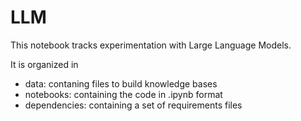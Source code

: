 # LLM 

This notebook tracks experimentation with Large Language Models.

It is organized in 
- data: contaning files to build knowledge bases
- notebooks: containing the code in .ipynb format
- dependencies: containing a set of requirements files 
